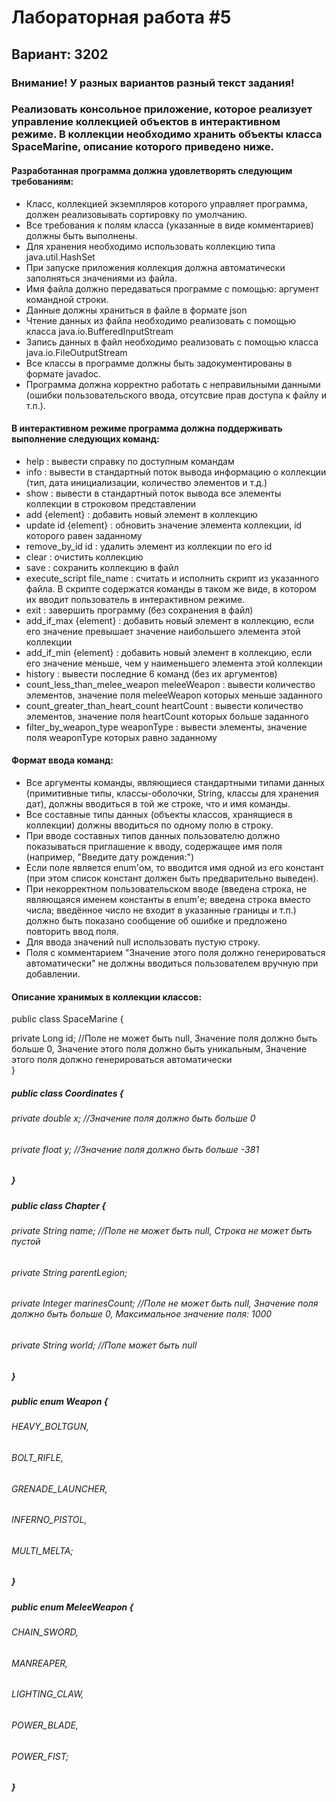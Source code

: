 Лабораторная работа #5
====================================================================================================================================================================================================================
Вариант: 3202
---------------------------------------------------------------------------------------------------------------------------------------------------------------------------------------------------------------------
### Внимание! У разных вариантов разный текст задания!
### Реализовать консольное приложение, которое реализует управление коллекцией объектов в интерактивном режиме. В коллекции необходимо хранить объекты класса SpaceMarine, описание которого приведено ниже.

#### Разработанная программа должна удовлетворять следующим требованиям:
<ul>
<li>Класс, коллекцией экземпляров которого управляет программа, должен реализовывать сортировку по умолчанию.</li>
<li>Все требования к полям класса (указанные в виде комментариев) должны быть выполнены.</li>
<li>Для хранения необходимо использовать коллекцию типа java.util.HashSet</li>
<li>При запуске приложения коллекция должна автоматически заполняться значениями из файла.</li>
<li>Имя файла должно передаваться программе с помощью: аргумент командной строки.</li>
<li>Данные должны храниться в файле в формате json</li>
<li>Чтение данных из файла необходимо реализовать с помощью класса java.io.BufferedInputStream</li>
<li>Запись данных в файл необходимо реализовать с помощью класса java.io.FileOutputStream</li>
<li>Все классы в программе должны быть задокументированы в формате javadoc.</li>
<li>Программа должна корректно работать с неправильными данными (ошибки пользовательского ввода, отсутсвие прав доступа к файлу и т.п.).</li>
</ul>

#### В интерактивном режиме программа должна поддерживать выполнение следующих команд:
<ul>
<li>help : вывести справку по доступным командам</li>
<li>info : вывести в стандартный поток вывода информацию о коллекции (тип, дата инициализации, количество элементов и т.д.)</li>
<li>show : вывести в стандартный поток вывода все элементы коллекции в строковом представлении</li>
<li>add {element} : добавить новый элемент в коллекцию</li>
<li>update id {element} : обновить значение элемента коллекции, id которого равен заданному</li>
<li>remove_by_id id : удалить элемент из коллекции по его id</li>
<li>clear : очистить коллекцию</li>
<li>save : сохранить коллекцию в файл</li>
<li>execute_script file_name : считать и исполнить скрипт из указанного файла. В скрипте содержатся команды в таком же виде, в котором их вводит пользователь в интерактивном режиме.</li>
<li>exit : завершить программу (без сохранения в файл)</li>
<li>add_if_max {element} : добавить новый элемент в коллекцию, если его значение превышает значение наибольшего элемента этой коллекции</li>
<li>add_if_min {element} : добавить новый элемент в коллекцию, если его значение меньше, чем у наименьшего элемента этой коллекции</li>
<li>history : вывести последние 6 команд (без их аргументов)</li>
<li>count_less_than_melee_weapon meleeWeapon : вывести количество элементов, значение поля meleeWeapon которых меньше заданного</li>
<li>count_greater_than_heart_count heartCount : вывести количество элементов, значение поля heartCount которых больше заданного</li>
<li>filter_by_weapon_type weaponType : вывести элементы, значение поля weaponType которых равно заданному</li>
</ul>

#### Формат ввода команд:
<ul>
<li>Все аргументы команды, являющиеся стандартными типами данных (примитивные типы, классы-оболочки, String, классы для хранения дат), должны вводиться в той же строке, что и имя команды.</li>
<li>Все составные типы данных (объекты классов, хранящиеся в коллекции) должны вводиться по одному полю в строку.</li>
<li>При вводе составных типов данных пользователю должно показываться приглашение к вводу, содержащее имя поля (например, "Введите дату рождения:")</li>
<li>Если поле является enum'ом, то вводится имя одной из его констант (при этом список констант должен быть предварительно выведен).</li>
<li>При некорректном пользовательском вводе (введена строка, не являющаяся именем константы в enum'е; введена строка вместо числа; введённое число не входит в указанные границы и т.п.) должно быть показано сообщение об ошибке и предложено повторить ввод поля.</li>
<li>Для ввода значений null использовать пустую строку.</li>
<li>Поля с комментарием "Значение этого поля должно генерироваться автоматически" не должны вводиться пользователем вручную при добавлении.</li>
</ul>

#### Описание хранимых в коллекции классов:
public class SpaceMarine {
    <div style=”margin-left:50540px;”>private Long id; //Поле не может быть null, Значение поля должно быть больше 0, Значение этого поля должно быть уникальным, Значение этого поля должно генерироваться автоматически</div>
}

##### public class Coordinates {

######     private double x; //Значение поля должно быть больше 0

######     private float y; //Значение поля должно быть больше -381

##### }

##### public class Chapter {

######     private String name; //Поле не может быть null, Строка не может быть пустой

######     private String parentLegion;

######     private Integer marinesCount; //Поле не может быть null, Значение поля должно быть больше 0, Максимальное значение поля: 1000

######     private String world; //Поле может быть null

##### }

##### public enum Weapon {

######     HEAVY_BOLTGUN,

######     BOLT_RIFLE,

######     GRENADE_LAUNCHER,

######     INFERNO_PISTOL,

######     MULTI_MELTA;

##### }

##### public enum MeleeWeapon {

######     CHAIN_SWORD,

######     MANREAPER,

######     LIGHTING_CLAW,

######     POWER_BLADE,

######     POWER_FIST;

##### } 

